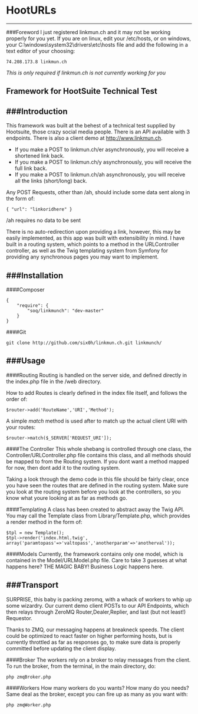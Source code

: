 # HootURLs
---

###Foreword
I just registered linkmun.ch and it may not be working properly for you yet. If you are on linux, edit your /etc/hosts, or on windows, your C:\windows\system32\drivers\etc\hosts file and add the following in a text editor of your choosing:
    
    74.208.173.8 linkmun.ch

*This is only required if linkmun.ch is not currently working for you*

## Framework for HootSuite Technical Test

###Introduction
---
This framework was built at the behest of a technical test supplied by Hootsuite, those crazy social media people. There is an API available with 3 endpoints. There is also a client demo at http://www.linkmun.ch.

- If you make a POST to linkmun.ch/er asynchronously, you will receive a shortened link back.
- If you make a POST to linkmun.ch/y asynchronously, you will receive the full link back.
- If you make a POST to linkmun.ch/ah asynchronously, you will receive all the links (short/long) back.

Any POST Requests, other than /ah,  should include some data sent along in the form of:
    
    { "url": "linkoridhere" }

/ah requires no data to be sent

There is no auto-redirection upon providing a link, however, this may be easily implemented, as this app was built with extensibility in mind. I have built in a routing system, which points to a method in the URLController controller, as well as the Twig templating system from Symfony for providing any synchronous pages you may want to implement.

###Installation
---

####Composer
    
    {
        "require": {
            "soq/linkmunch": "dev-master"
        }
    }

####Git

    git clone http://github.com/six0h/linkmun.ch.git linkmunch/
            

###Usage
---

####Routing
Routing is handled on the server side, and defined directly in the index.php file in the /web directory.

How to add Routes is clearly defined in the index file itself, and follows the order of:

    $router->add('RouteName','URI','Method');

A simple *match* method is used after to match up the actual client URI with your routes:

    $router->match($_SERVER['REQUEST_URI']);

####The Controller
This whole shebang is controlled through one class, the Controller/URLController.php file contains this class, and all methods should be mapped to from the Routing system. If you dont want a method mapped for now, then dont add it to the routing system.

Taking a look through the demo code in this file should be fairly clear, once you have seen the routes that are defined in the routing system. Make sure you look at the routing system before you look at the controllers, so you know what youre looking at as far as methods go.

####Templating
A class has been created to abstract away the Twig API. You may call the Template class from Library/Template.php, which provides a render method in the form of:

    $tpl = new Template();
    $tpl->render('index.html.twig', array('paramtopass'=>'valtopass','anotherparam'=>'anotherval'));

####Models
Currently, the framework contains only one model, which is contained in the Model/URLModel.php file. Care to take 3 guesses at what happens here? THE MAGIC BABY! Business Logic happens here.

###Transport
---
SURPRISE, this baby is packing zeromq, with a whack of workers to whip up some wizardry. Our current demo client POSTs to our API Endpoints, which then relays through ZeroMQ Router,Dealer,Replier, and last (but not least!) Requestor.

Thanks to ZMQ, our messaging happens at breakneck speeds. The client could be optimized to react faster on higher performing hosts, but is currently throttled as far as responses go, to make sure data is properly committed before updating the client display.

####Broker
The workers rely on a broker to relay messages from the client. To run the broker, from the terminal, in the main directory, do:

    php zmqBroker.php

####Workers
How many workers do you wants? How many do you needs? Same deal as the broker, except you can fire up as many as you want with:

    php zmqWorker.php
